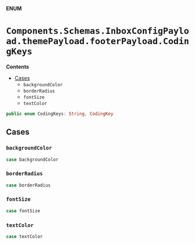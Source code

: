 **ENUM**

# `Components.Schemas.InboxConfigPayload.themePayload.footerPayload.CodingKeys`

**Contents**

- [Cases](#cases)
  - `backgroundColor`
  - `borderRadius`
  - `fontSize`
  - `textColor`

```swift
public enum CodingKeys: String, CodingKey
```

## Cases
### `backgroundColor`

```swift
case backgroundColor
```

### `borderRadius`

```swift
case borderRadius
```

### `fontSize`

```swift
case fontSize
```

### `textColor`

```swift
case textColor
```

